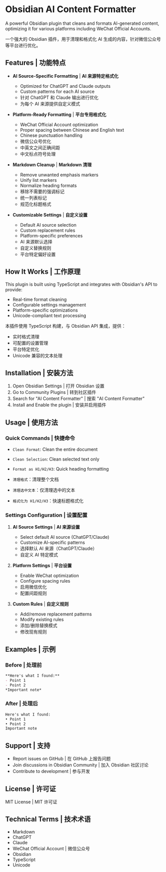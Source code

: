 # Obsidian AI Content Formatter

A powerful Obsidian plugin that cleans and formats AI-generated content, optimizing it for various platforms including WeChat Official Accounts.

一个强大的 Obsidian 插件，用于清理和格式化 AI 生成的内容，针对微信公众号等平台进行优化。

## Features | 功能特点

- **AI Source-Specific Formatting** | **AI 来源特定格式化**
  - Optimized for ChatGPT and Claude outputs
  - Custom patterns for each AI source
  - 针对 ChatGPT 和 Claude 输出进行优化
  - 为每个 AI 来源提供自定义模式

- **Platform-Ready Formatting** | **平台专用格式化**
  - WeChat Official Account optimization
  - Proper spacing between Chinese and English text
  - Chinese punctuation handling
  - 微信公众号优化
  - 中英文之间正确间距
  - 中文标点符号处理

- **Markdown Cleanup** | **Markdown 清理**
  - Remove unwanted emphasis markers
  - Unify list markers
  - Normalize heading formats
  - 移除不需要的强调标记
  - 统一列表标记
  - 规范化标题格式

- **Customizable Settings** | **自定义设置**
  - Default AI source selection
  - Custom replacement rules
  - Platform-specific preferences
  - AI 来源默认选择
  - 自定义替换规则
  - 平台特定偏好设置

## How It Works | 工作原理

This plugin is built using TypeScript and integrates with Obsidian's API to provide:
- Real-time format cleaning
- Configurable settings management
- Platform-specific optimizations
- Unicode-compliant text processing

本插件使用 TypeScript 构建，与 Obsidian API 集成，提供：
- 实时格式清理
- 可配置的设置管理
- 平台特定优化
- Unicode 兼容的文本处理

## Installation | 安装方法

1. Open Obsidian Settings | 打开 Obsidian 设置
2. Go to Community Plugins | 转到社区插件
3. Search for "AI Content Formatter" | 搜索 "AI Content Formatter"
4. Install and Enable the plugin | 安装并启用插件

## Usage | 使用方法

### Quick Commands | 快捷命令

- `Clean Format`: Clean the entire document
- `Clean Selection`: Clean selected text only
- `Format as H1/H2/H3`: Quick heading formatting

- `清理格式`：清理整个文档
- `清理选中文本`：仅清理选中的文本
- `格式化为 H1/H2/H3`：快速标题格式化

### Settings Configuration | 设置配置

1. **AI Source Settings** | **AI 来源设置**
   - Select default AI source (ChatGPT/Claude)
   - Customize AI-specific patterns
   - 选择默认 AI 来源（ChatGPT/Claude）
   - 自定义 AI 特定模式

2. **Platform Settings** | **平台设置**
   - Enable WeChat optimization
   - Configure spacing rules
   - 启用微信优化
   - 配置间距规则

3. **Custom Rules** | **自定义规则**
   - Add/remove replacement patterns
   - Modify existing rules
   - 添加/删除替换模式
   - 修改现有规则

## Examples | 示例

### Before | 处理前
```markdown
**Here's what I found:**
- Point 1
- Point 2
*Important note*
```

### After | 处理后
```markdown
Here's what I found:
• Point 1
• Point 2
Important note
```

## Support | 支持

- Report issues on GitHub | 在 GitHub 上报告问题
- Join discussions in Obsidian Community | 加入 Obsidian 社区讨论
- Contribute to development | 参与开发

## License | 许可证

MIT License | MIT 许可证

## Technical Terms | 技术术语

- Markdown
- ChatGPT
- Claude
- WeChat Official Account | 微信公众号
- Obsidian
- TypeScript
- Unicode
